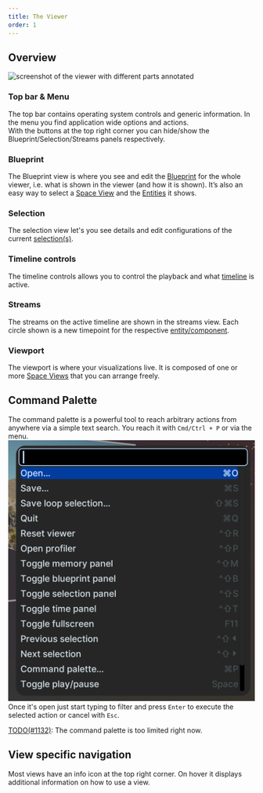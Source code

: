 ```yaml
---
title: The Viewer
order: 1
---
```


Overview
--------------------------

![screenshot of the viewer with different parts annotated](/docs-media/viewer-concept.png)

### Top bar & Menu
The top bar contains operating system controls and generic information.
In the menu you find application wide options and actions.  
With the buttons at the top right corner you can hide/show the Blueprint/Selection/Streams panels respectively.

### Blueprint
The Blueprint view is where you see and edit the [Blueprint](reference/blueprint-cfg) for the whole viewer, i.e. what is shown in the viewer (and how it is shown).
It’s also an easy way to select a [Space View](concepts/spaces) and the [Entities](concepts/entity-component) it shows.

### Selection
The selection view let's you see details and edit configurations of the current [selection(s)](concepts/selections).

### Timeline controls
The timeline controls allows you to control the playback and what [timeline](concepts/timelines) is active.

### Streams
The streams on the active timeline are shown in the streams view. Each circle shown is a new timepoint for the respective [entity/component](concepts/entity-component).

### Viewport
The viewport is where your visualizations live. It is composed of one or more [Space Views](concepts/spaces) that you can arrange freely.


Command Palette
----------------------------
The command palette is a powerful tool to reach arbitrary actions from anywhere via a simple text search.
You reach it with `Cmd/Ctrl + P` or via the menu.
![screenshot of the command palette](/docs-media/command-palette.png)
Once it's open just start typing to filter and press `Enter` to execute the selected action or cancel with `Esc`.

[TODO(#1132)](https://github.com/rerun-io/rerun/issues/1132): The command palette is too limited right now.


View specific navigation
----------------------------
Most views have an info icon at the top right corner. On hover it displays additional information on how to use a view.
